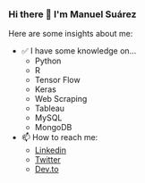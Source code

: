 ### Hi there 👋 I'm Manuel Suárez
  Here are some insights about me:
- ✅ I have some knowledge on...
  - Python
  - R
  - Tensor Flow
  - Keras 
  - Web Scraping
  - Tableau
  - MySQL
  - MongoDB
- 📫 How to reach me: 
  - [Linkedin](https://www.linkedin.com/in/manuel-su%C3%A1rez-021)
  - [Twitter](https://twitter.com/ManuelS24832521)
  - [Dev.to](https://dev.to/mefardales)


